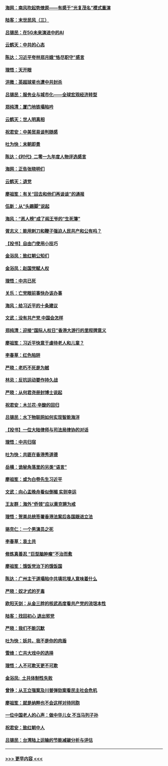 #### [海网：南风吹起势燎原——有感于“光复茂名”模式重演](../pages/nsc993/n11732308.md?t=12200522) 
#### [陆客：末世民风（三）](../pages/nsc993/n11732211.md?t=12200522) 
#### [吕锡民：在5G未来演进中的AI](../pages/nsc993/n11730010.md?t=12200522) 
#### [云鹤天：中共的心态](../pages/nsc993/n11729906.md?t=12200522) 
#### [陈达：习近平夸林郑月娥“恪尽职守”感言](../pages/nsc993/n11729881.md?t=12200522) 
#### [理悟：天开眼](../pages/nsc993/n11729699.md?t=12200522) 
#### [洪微：英超球星也遭中共封杀](../pages/nsc993/n11727243.md?t=12200522) 
#### [吕锡民：服务业与城市化——全球宏观经济转型](../pages/nsc993/n11725845.md?t=12200522) 
#### [郑纯清：厦门地铁塌陷吟](../pages/nsc993/n11725813.md?t=12200522) 
#### [云鹤天：世人明真相](../pages/nsc993/n11725621.md?t=12200522) 
#### [祝君安：中美贸易谈判随感](../pages/nsc993/n11725609.md?t=12200522) 
#### [吐为快：末朝即景](../pages/nsc993/n11723365.md?t=12200522) 
#### [陈达：《时代》二零一九年度人物评选感言](../pages/nsc993/n11723337.md?t=12200522) 
#### [海网：正告张晓明们](../pages/nsc993/n11723228.md?t=12200522) 
#### [云鹤天：退党](../pages/nsc993/n11723056.md?t=12200522) 
#### [廖祖笙：有关“回去和他们再谈谈”的通报](../pages/nsc993/n11722442.md?t=12200522) 
#### [伍新：从“头踢脚”说起](../pages/nsc993/n11722429.md?t=12200522) 
#### [海风：“恶人榜”成了阎王爷的“生死簿”](../pages/nsc993/n11722272.md?t=12200522) 
#### [胥志义：能用剌刀和鞭子强迫人民共产和公有吗？](../pages/nsc993/n11720569.md?t=12200522) 
#### [【投书】自由门使用小技巧](../pages/nsc993/n11720180.md?t=12200522) 
#### [金浴凤：致红朝公知们](../pages/nsc993/n11720563.md?t=12200522) 
#### [金浴凤：赵国党赋人权](../pages/nsc993/n11720533.md?t=12200522) 
#### [理悟：中共已死](../pages/nsc993/n11720233.md?t=12200522) 
#### [关乐：亡党眼前事快办该办事](../pages/nsc993/n11719160.md?t=12200522) 
#### [海风：给习近平的十条建议](../pages/nsc993/n11717616.md?t=12200522) 
#### [文武：没有共产党 中国会怎样](../pages/nsc993/n11717584.md?t=12200522) 
#### [郑纯清：迎接“国际人权日”香港大游行的里程牌意义](../pages/nsc993/n11717417.md?t=12200522) 
#### [廖祖笙：习近平快意于虐待老人和儿童？](../pages/nsc993/n11715313.md?t=12200522) 
#### [李春草：红色陷阱](../pages/nsc993/n11715029.md?t=12200522) 
#### [严晓：老朽不死是为贼](../pages/nsc993/n11712910.md?t=12200522) 
#### [林忌：反抗运动要作持久战](../pages/nsc993/n11712623.md?t=12200522) 
#### [严晓：从何君尧册封博士说起](../pages/nsc993/n11712465.md?t=12200522) 
#### [祝君安：木兰花·辛酸的回归](../pages/nsc993/n11712381.md?t=12200522) 
#### [吕锡民：水下物联网如何实现智能海洋](../pages/nsc993/n11711158.md?t=12200522) 
#### [【投书】一位大陆律师与司法局律协的对话](../pages/nsc993/n11709675.md?t=12200522) 
#### [理悟：中共归宿](../pages/nsc993/n11710059.md?t=12200522) 
#### [吐为快：共匪在香港秀道德](../pages/nsc993/n11709979.md?t=12200522) 
#### [岳横：诡秘角落里的另类“语言”](../pages/nsc993/n11709792.md?t=12200522) 
#### [廖祖笙：或为白卷先生习近平](../pages/nsc993/n11708330.md?t=12200522) 
#### [文武：向心孟晚舟看似倒楣 实则幸运](../pages/nsc993/n11708236.md?t=12200522) 
#### [王友群：海外“侨领”应以黄克锵为戒](../pages/nsc993/n11706176.md?t=12200522) 
#### [理悟：贺美总统签署香港法案后各国跟进立法](../pages/nsc993/n11706853.md?t=12200522) 
#### [骆克仁：一个男演员之死](../pages/nsc993/n11706677.md?t=12200522) 
#### [李春草：哀土共](../pages/nsc993/n11706255.md?t=12200522) 
#### [修炼真善忍 “巨型脑肿瘤”不治而愈](../pages/nsc993/n11705340.md?t=12200522) 
#### [廖祖笙：饿饭党治下的饿饭国](../pages/nsc993/n11705085.md?t=12200522) 
#### [陈达：广州主干道塌陷中共填坑埋人意味着什么](../pages/nsc993/n11705046.md?t=12200522) 
#### [严晓：奴才式的歹毒](../pages/nsc993/n11704826.md?t=12200522) 
#### [欧阳天剑：从金三胖的核武态度看共产党的流氓本性](../pages/nsc993/n11702238.md?t=12200522) 
#### [陆客：找回初心 退出邪党](../pages/nsc993/n11702213.md?t=12200522) 
#### [严晓：我们不能沉默](../pages/nsc993/n11702110.md?t=12200522) 
#### [吐为快：妖共，我不是你的肉盾](../pages/nsc993/n11701366.md?t=12200522) 
#### [雪绮：亡共大戏中的选择](../pages/nsc993/n11699922.md?t=12200522) 
#### [理悟：人不可欺天更不可欺](../pages/nsc993/n11699657.md?t=12200522) 
#### [金浴凤:  土共体制性失败](../pages/nsc993/n11699361.md?t=12200522) 
#### [曾铮：从王立强案及川普弹劾案看民主社会危机](../pages/nsc993/n11699318.md?t=12200522) 
#### [廖祖笙：就是纳粹也不会这样对待同胞](../pages/nsc993/n11697658.md?t=12200522) 
#### [一位中国老人的心声：做中华儿女 不当马列子孙](../pages/nsc993/n11697525.md?t=12200522) 
#### [祝君安：致红朝中人](../pages/nsc993/n11697518.md?t=12200522) 
#### [吕锡民：台湾陆上运输的节能减碳分析与评估](../pages/nsc993/n11694983.md?t=12200522) 

----
#### [ >>> 更早内容 <<< ](../indexes/nsc993-earlier.md)
